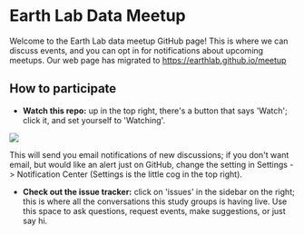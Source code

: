 
# Earth Lab Data Meetup

Welcome to the Earth Lab data meetup GitHub page!
This is where we can discuss events, and you can opt in for notifications about upcoming meetups.
Our web page has migrated to https://earthlab.github.io/meetup

## How to participate

 - **Watch this repo:** up in the top right, there's a button that says 'Watch'; click it, and set yourself to 'Watching'.

![](https://help.github.com/assets/images/help/notifications/watcher_picker.gif)

 This will send you email notifications of new discussions; if you don't want email, but would like an alert just on GitHub, change the setting in Settings -> Notification Center (Settings is the little cog in the top right).

 - **Check out the issue tracker:** click on 'issues' in the sidebar on the right; this is where all the conversations this study groups is having live. Use this space to ask questions, request events, make suggestions, or just say hi.
